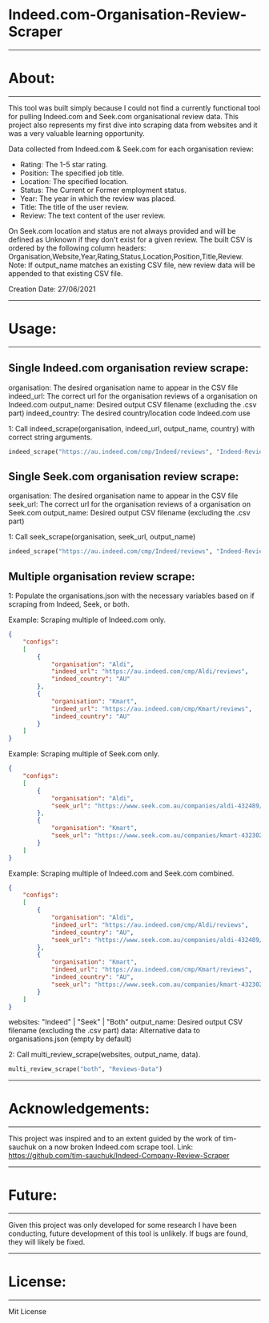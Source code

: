 # Indeed.com-Organisation-Review-Scraper

***
# About:
---
This tool was built simply because I could not find a currently functional tool for pulling Indeed.com and Seek.com organisational review data. This project also represents my first dive into scraping data from websites and it was a very valuable learning opportunity.

Data collected from Indeed.com & Seek.com for each organisation review:

* Rating: The 1-5 star rating.
* Position: The specified job title.
* Location: The specified location.
* Status: The Current or Former employment status.
* Year: The year in which the review was placed.
* Title: The title of the user review.
* Review: The text content of the user review.

On Seek.com location and status are not always provided and will be defined as Unknown if they don't exist for a given review. The built CSV is ordered by the following column headers: Organisation,Website,Year,Rating,Status,Location,Position,Title,Review. Note: If output_name matches an existing CSV file, new review data will be appended to that existing CSV file. 

Creation Date: 27/06/2021

***
# Usage:
--- 
## Single Indeed.com organisation review scrape:

organisation: The desired organisation name to appear in the CSV file
indeed_url: The correct url for the organisation reviews of a organisation on Indeed.com
output_name: Desired output CSV filename (excluding the .csv part)
indeed_country: The desired country/location code Indeed.com use

1: Call indeed_scrape(organisation, indeed_url, output_name, country) with correct string arguments.

```python
indeed_scrape("https://au.indeed.com/cmp/Indeed/reviews", "Indeed-Reviews", "AU")
```

## Single Seek.com organisation review scrape:

organisation: The desired organisation name to appear in the CSV file
seek_url: The correct url for the organisation reviews of a organisation on Seek.com
output_name: Desired output CSV filename (excluding the .csv part)

1: Call seek_scrape(organisation, seek_url, output_name)

```python
indeed_scrape("https://au.indeed.com/cmp/Indeed/reviews", "Indeed-Reviews", "AU")
```

## Multiple organisation review scrape:

1: Populate the organisations.json with the necessary variables based on if scraping from Indeed, Seek, or both.

Example: Scraping multiple of Indeed.com only.
```json
{
    "configs":
    [
        {
            "organisation": "Aldi",
            "indeed_url": "https://au.indeed.com/cmp/Aldi/reviews",
            "indeed_country": "AU"
        },
        {
            "organisation": "Kmart",
            "indeed_url": "https://au.indeed.com/cmp/Kmart/reviews",
            "indeed_country": "AU"
        }
    ]
}
```

Example: Scraping multiple of Seek.com only.
```json
{
    "configs":
    [
        {
            "organisation": "Aldi",
            "seek_url": "https://www.seek.com.au/companies/aldi-432489/reviews"
        },
        {
            "organisation": "Kmart",
            "seek_url": "https://www.seek.com.au/companies/kmart-432302/reviews"
        }
    ]
}
```

Example: Scraping multiple of Indeed.com and Seek.com combined.
```json
{
    "configs":
    [
        {
            "organisation": "Aldi",
            "indeed_url": "https://au.indeed.com/cmp/Aldi/reviews",
            "indeed_country": "AU",
            "seek_url": "https://www.seek.com.au/companies/aldi-432489/reviews",
        },
        {
            "organisation": "Kmart",
            "indeed_url": "https://au.indeed.com/cmp/Kmart/reviews",
            "indeed_country": "AU",
            "seek_url": "https://www.seek.com.au/companies/kmart-432302/reviews"
        }
    ]
}
```

websites: "Indeed" | "Seek" | "Both"
output_name: Desired output CSV filename (excluding the .csv part)
data: Alternative data to organisations.json (empty by default)

2: Call multi_review_scrape(websites, output_name, data).

```python
multi_review_scrape("both", "Reviews-Data")
```


***
# Acknowledgements:
---
This project was inspired and to an extent guided by the work of tim-sauchuk on a now broken Indeed.com scrape tool.
Link: https://github.com/tim-sauchuk/Indeed-Company-Review-Scraper

***
# Future:
---
Given this project was only developed for some research I have been conducting, future development of this tool is unlikely. If bugs are found, they will likely be fixed.

***
# License:
--- 
Mit License